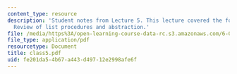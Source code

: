 ```yaml
---
content_type: resource
description: 'Student notes from Lecture 5. This lecture covered the following topics:
  Review of list procedures and abstraction.'
file: /media/https%3A/open-learning-course-data-rc.s3.amazonaws.com/6-090-building-programming-experience-a-lead-in-to-6-001-january-iap-2005/fe201da54b67a443d49712e2998afe6f_class5.pdf
file_type: application/pdf
resourcetype: Document
title: class5.pdf
uid: fe201da5-4b67-a443-d497-12e2998afe6f
---
```

